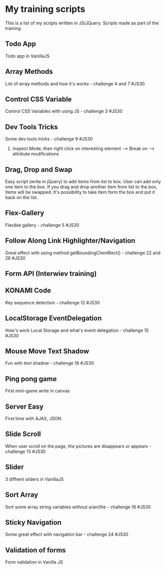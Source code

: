 # My training scripts

This is a list of my scripts written in JS/JQuery. Scripts made as part of the training.

## Todo App

Todo app in VanillaJS

## Array Methods

List of array methods and how it's works - challenge 4 and 7 #JS30

## Control CSS Variable

Control CSS Variables with using JS - challenge 3 #JS30

## Dev Tools Tricks

Some dev tools tricks - challenge 9 #JS30
1) Inspect Mode, then right click on interesting element --> Break on --> attribute modifications

## Drag, Drop and Swap

Easy script (write in jQuery) to add items from list to box. User can add only one item to the box. If you drag and drop another item from list to the box, items will be swapped. It's possibility to take item form the box and put it back on the list.

## Flex-Gallery

Flexible gallery - challenge 5 #JS30

## Follow Along Link Highlighter/Navigation

Great effect with using method getBoundingClientRect() - challenge 22 and 26 #JS30

## Form API (Interwiev training)

## KONAMI Code

Key sequence detection - challenge 12 #JS30

## LocalStorage EventDelegation

How's work Local Storage and what's event delegation - challenge 15 #JS30

## Mouse Move Text Shadow

Fun with text shadow - challenge 16 #JS30

## Ping pong game

First mini-game write in canvas

## Server Easy

First time with AJAX, JSON

## Slide Scroll

When user scroll on the page, the pictures are disappears or appears - challenge 13 #JS30

## Slider

3 diffrent sliders in VanillaJS

## Sort Array

Sort some array string variables without a/an/the - challenge 18 #JS30

## Sticky Navigation

Some great effect with navigation bar - challenge 24 #JS30

## Validation of forms

Form validation in Vanilla JS


